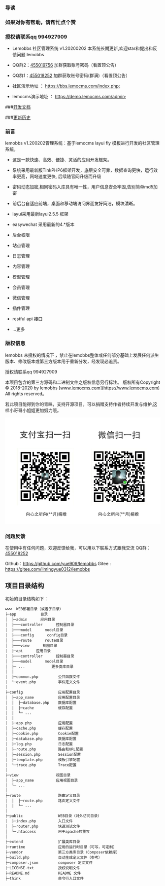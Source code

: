 ### 导读

### 如果对你有帮助，请帮忙点个赞

### 授权请联系qq 994927909

+ Lemobbs 社区管理系统 v1.20200202 本系统长期更新,欢迎star和提出和反馈问题 lemobbs 
+ QQ群2：[455019756](https://jq.qq.com/?_wv=1027&k=52oRd8O)  加群获取账号密码（看置顶公告）
+ QQ群1：[455018252](https://jq.qq.com/?_wv=1027&k=5RWLxx7) 加群获取账号密码(群满)（看置顶公告）

+ 社区演示地址 ： https://bbs.lemocms.com/index.php;

+ lemocms演示地址 ： https://demo.lemocms.com/admin; 


###[开发文档](docs/developer.md)

###[更新历史](docs/start-log.md) 


### 前言
lemobbs v1.200202管理系统：基于lemocms layui fly 模板进行开发的社区管理系统，

 + 这是一款快速、高效、便捷、灵活的应用开发框架。
 + 系统采用最新版TinkPHP6框架开发，底层安全可靠，数据查询更快，运行效率更高，网站速度更快, 后续随官网升级而升级
 + 密码动态加密,相同密码入库具有唯一性，用户信息安全牢固,告别简单md5加密
 + 前后台自适应前端，桌面和移动端访问界面友好简洁，模块清晰。 
 + layui采用最新layui2.5.5 框架
 + easywechat 采用最新的4.*版本
 + 后台权限
 + 站点管理
 + 日志管理
 + 内容管理
 + 模型管理
 + 会员管理
 + 微信管理
 + 插件管理
 + restful api 接口

 + ...更多



### 版权信息

lemobbs 未授权的情况下 ，禁止在lemobbs整体或任何部分基础上发展任何派生版本、修改版本或第三方版本用于重新分发，经发现必追责。 

授权请联系qq 994927909  


本项目包含的第三方源码和二进制文件之版权信息另行标注。
版权所有Copyright © 2018-2020 by lemobbs [www.lemocms.com](https://www.lemocms.com) All rights reserved。


若此项目能得到你的青睐，支持开源项目，可以捐赠支持作者持续开发与维护,这样小哥哥小姐姐更加努力哦。

![image](docs/images/pay.png)


### 问题反馈
在使用中有任何问题，欢迎反馈给我，可以用以下联系方式跟我交流
QQ群：[455018252](https://jq.qq.com/?_wv=1027&k=5RWLxx7)

Github：https://github.com/yue909/lemobbs
Gitee : https://gitee.com/limingyue0312/lemobbs


## 项目目录结构

初始的目录结构如下：

~~~
www  WEB部署目录（或者子目录）
├─app           目录
│  ├─admin      应用目录
│  ├───controller      控制器目录
│  ├───model      model目录
│  ├───config      config目录
│  ├───route      route目录
│  ├───view      视图目录
│  ├─api      应用目录
│  ├───controller      控制器目录
│  ├───model      model目录
│  ├─ ...            更多类库目录
│  │
│  ├─common.php         公共函数文件
│  └─event.php          事件定义文件
│
├─config                应用配置目录
│  ├─app_name           应用配置目录
│  │  ├─database.php    数据库配置
│  │  ├─cache           缓存配置
│  │  └─ ...            
│  │
│  ├─app.php            应用配置
│  ├─cache.php          缓存配置
│  ├─cookie.php         Cookie配置
│  ├─database.php       数据库配置
│  ├─log.php            日志配置
│  ├─route.php          路由和URL配置
│  ├─session.php        Session配置
│  ├─template.php       模板引擎配置
│  └─trace.php          Trace配置
│
├─view                 视图目录
│  ├─app_name          应用视图目录
│  └─ ...   
│
├─route                 路由定义目录
│  │  ├─route.php       路由定义文件
│  │  └─ ...   
│
├─public                WEB目录（对外访问目录）
│  ├─index.php          入口文件
│  ├─router.php         快速测试文件
│  └─.htaccess          用于apache的重写
│
├─extend                扩展类库目录
├─runtime               应用的运行时目录（可写，可定制）
├─vendor                第三方类库目录（Composer依赖库）
├─build.php             自动生成定义文件（参考）
├─composer.json         composer 定义文件
├─LICENSE.txt           授权说明文件
├─README.md             README 文件
├─think                 命令行入口文件




